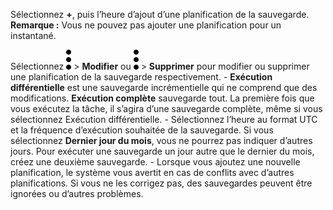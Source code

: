 Sélectionnez **+**, puis l’heure d’ajout d’une planification de la sauvegarde. **Remarque :** Vous ne pouvez pas ajouter une planification pour un instantané.

Sélectionnez ![](../Images/more_vert_kebob-15px.svg) \> **Modifier** ou ![](../Images/more_vert_kebob-15px.svg) \> **Supprimer** pour modifier ou supprimer une planification de la sauvegarde respectivement. - **Exécution différentielle** est une sauvegarde incrémentielle qui ne comprend que des modifications. **Exécution complète** sauvegarde tout. La première fois que vous exécutez la tâche, il s’agira d’une sauvegarde complète, même si vous sélectionnez Exécution différentielle. - Sélectionnez l’heure au format UTC et la fréquence d’exécution souhaitée de la sauvegarde. Si vous sélectionnez **Dernier jour du mois**, vous ne pourrez pas indiquer d’autres jours. Pour exécuter une sauvegarde un jour autre que le dernier du mois, créez une deuxième sauvegarde. - Lorsque vous ajoutez une nouvelle planification, le système vous avertit en cas de conflits avec d’autres planifications. Si vous ne les corrigez pas, des sauvegardes peuvent être ignorées ou d’autres problèmes.
